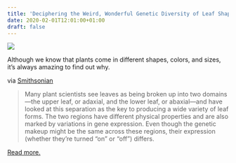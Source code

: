 ```yaml
---
title: 'Deciphering the Weird, Wonderful Genetic Diversity of Leaf Shapes'
date: 2020-02-01T12:01:00+01:00
draft: false
---
```


[![](https://cdn-blog.adafruit.com/uploads/2020/01/diverse-leaf-shapes-john-innes-centre-600x450.jpg)](https://www.smithsonianmag.com/science-nature/deciphering-how-plant-genes-drive-weird-wonderful-diversity-leaf-shapes-180974067/)

Although we know that plants come in different shapes, colors, and sizes, it’s always amazing to find out why.

via [Smithsonian](https://www.smithsonianmag.com/science-nature/deciphering-how-plant-genes-drive-weird-wonderful-diversity-leaf-shapes-180974067/)

> Many plant scientists see leaves as being broken up into two domains—the upper leaf, or adaxial, and the lower leaf, or abaxial—and have looked at this separation as the key to producing a wide variety of leaf forms. The two regions have different physical properties and are also marked by variations in gene expression. Even though the genetic makeup might be the same across these regions, their expression (whether they’re turned “on” or “off”) differs.

[Read more.](https://www.smithsonianmag.com/science-nature/deciphering-how-plant-genes-drive-weird-wonderful-diversity-leaf-shapes-180974067/)